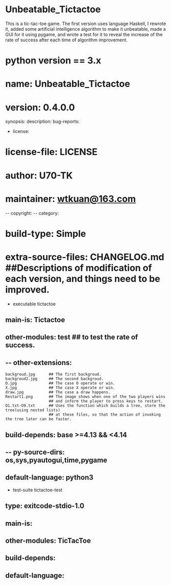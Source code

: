 # Unbeatable_Tictactoe
This is a tic-tac-toe game. The first version uses language Haskell, I rewrote it, added some artificial intelligence algorithm to make it unbeatable, made a GUI for it using pygame, and wrote a test for it to reveal the increase of the rate of success after each time of algorithm improvement. 
# python version == 3.x

# name:                Unbeatable_Tictactoe
# version:             0.4.0.0
synopsis:
description:
bug-reports:
* license:
# license-file:        LICENSE
# author:              U70-TK
# maintainer:          wtkuan@163.com
-- copyright:
-- category:
# build-type:          Simple
# extra-source-files:  CHANGELOG.md    ##Descriptions of modification of each version, and things need to be improved.

* executable tictactoe
##  main-is:             Tictactoe
##  other-modules:       test     ## to test the rate of success. 
##  -- other-extensions:
    backgroud.jpg      ## The first backgroud.
    backgroud2.jpg     ## The second backgroud.
    O.jpg              ## The case O operate or win.
    X.jpg              ## The case X operate or win.
    draw.jpg           ## The case a draw happens.
    Restart1.png       ## The image shows when one of the two players wins 
                       ## and inform the player to press keys to restart. 
    O1.txt-O9.txt      ## Uses the function which builds a tree, store the tree(using nested lists)
                       ## at these files, so that the action of invoking the tree later can be faster. 
##  build-depends:       base >=4.13 && <4.14
##  -- py-source-dirs:  os,sys,pyautogui,time,pygame
##  default-language:    python3

* test-suite tictactoe-test
##  type:               exitcode-stdio-1.0
##  main-is:            
##  other-modules:      TicTacToe
##  build-depends:      
##  default-language: 	
